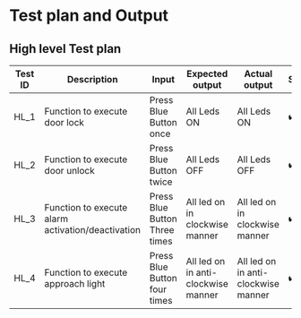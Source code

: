 # Test plan and Output
## High level Test plan


|Test ID|	Description	| Input|	Expected output|	Actual output|	Status|
|--|--|---|---|---|---|
|HL_1	|Function to execute door lock	|Press Blue Button once|	All Leds ON|	All Leds ON|:heavy_check_mark: |
|HL_2	|Function to execute door unlock| Press Blue Button twice|	All Leds OFF|	All Leds OFF|	:heavy_check_mark: |
|HL_3	|Function to execute alarm activation/deactivation	|Press Blue Button Three times|	All led on in clockwise manner|	All led on in clockwise manner|:heavy_check_mark: |
|HL_4	|Function to execute approach light	|Press Blue Button four times|	All led on in anti-clockwise manner	| All led on in anti-clockwise manner|	:heavy_check_mark: |
